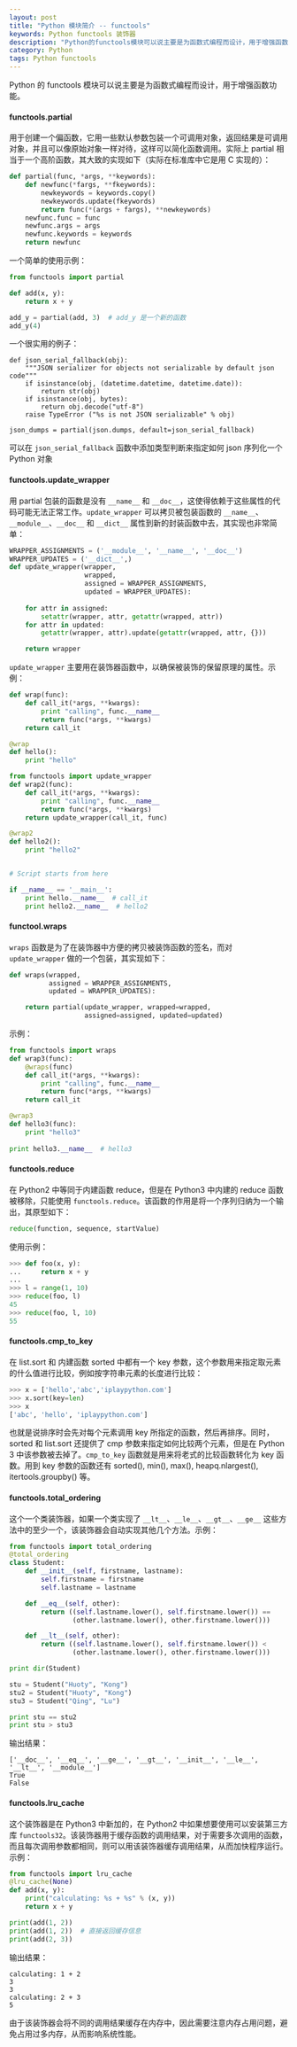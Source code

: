 ```yaml
---
layout: post
title: "Python 模块简介 -- functools"
keywords: Python functools 装饰器
description: "Python的functools模块可以说主要是为函数式编程而设计，用于增强函数功能"
category: Python
tags: Python functools
---
```


Python 的 functools 模块可以说主要是为函数式编程而设计，用于增强函数功能。

#### functools.partial

用于创建一个偏函数，它用一些默认参数包装一个可调用对象，返回结果是可调用对象，并且可以像原始对象一样对待，这样可以简化函数调用。实际上 partial 相当于一个高阶函数，其大致的实现如下（实际在标准库中它是用 C 实现的）：

```python
def partial(func, *args, **keywords):
    def newfunc(*fargs, **fkeywords):
        newkeywords = keywords.copy()
        newkeywords.update(fkeywords)
        return func(*(args + fargs), **newkeywords) 
    newfunc.func = func
    newfunc.args = args
    newfunc.keywords = keywords
    return newfunc
```

一个简单的使用示例：

```python
from functools import partial

def add(x, y):
    return x + y

add_y = partial(add, 3)  # add_y 是一个新的函数
add_y(4)
```

一个很实用的例子：

```
def json_serial_fallback(obj):
    """JSON serializer for objects not serializable by default json code"""
    if isinstance(obj, (datetime.datetime, datetime.date)):
        return str(obj)
    if isinstance(obj, bytes):
        return obj.decode("utf-8")
    raise TypeError ("%s is not JSON serializable" % obj)

json_dumps = partial(json.dumps, default=json_serial_fallback)
```

可以在 `json_serial_fallback` 函数中添加类型判断来指定如何 json 序列化一个 Python 对象 

#### functools.update_wrapper

用 partial 包装的函数是没有 `__name__` 和 `__doc__`，这使得依赖于这些属性的代码可能无法正常工作。`update_wrapper` 可以拷贝被包装函数的 `__name__`、`__module__`、`__doc__` 和 `__dict__` 属性到新的封装函数中去，其实现也非常简单：

```python
WRAPPER_ASSIGNMENTS = ('__module__', '__name__', '__doc__')
WRAPPER_UPDATES = ('__dict__',)
def update_wrapper(wrapper,
                   wrapped,
                   assigned = WRAPPER_ASSIGNMENTS,
                   updated = WRAPPER_UPDATES):
                   
    for attr in assigned:
        setattr(wrapper, attr, getattr(wrapped, attr))
    for attr in updated:
        getattr(wrapper, attr).update(getattr(wrapped, attr, {}))

    return wrapper
```

`update_wrapper` 主要用在装饰器函数中，以确保被装饰的保留原理的属性。示例：

```python
def wrap(func):
    def call_it(*args, **kwargs):
        print "calling", func.__name__
        return func(*args, **kwargs)
    return call_it

@wrap
def hello():
    print "hello"

from functools import update_wrapper
def wrap2(func):
    def call_it(*args, **kwargs):
        print "calling", func.__name__
        return func(*args, **kwargs)
    return update_wrapper(call_it, func)

@wrap2
def hello2():
    print "hello2"


# Script starts from here

if __name__ == '__main__':
    print hello.__name__  # call_it
    print hello2.__name__  # hello2
```

#### functool.wraps

`wraps` 函数是为了在装饰器中方便的拷贝被装饰函数的签名，而对 `update_wrapper` 做的一个包装，其实现如下：

```python
def wraps(wrapped,
          assigned = WRAPPER_ASSIGNMENTS,
          updated = WRAPPER_UPDATES):

    return partial(update_wrapper, wrapped=wrapped,
                   assigned=assigned, updated=updated)
```

示例：

```python
from functools import wraps
def wrap3(func):
    @wraps(func)
    def call_it(*args, **kwargs):
        print "calling", func.__name__
        return func(*args, **kwargs)
    return call_it

@wrap3
def hello3(func):
    print "hello3"
    
print hello3.__name__  # hello3
```

#### functools.reduce

在 Python2 中等同于内建函数 reduce，但是在 Python3 中内建的 reduce 函数被移除，只能使用 `functools.reduce`。该函数的作用是将一个序列归纳为一个输出，其原型如下：

```python
reduce(function, sequence, startValue)
```

使用示例：

```python
>>> def foo(x, y):
...     return x + y
... 
>>> l = range(1, 10)
>>> reduce(foo, l)
45
>>> reduce(foo, l, 10)
55
```

#### functools.cmp_to_key

在 list.sort 和 内建函数 sorted 中都有一个 key 参数，这个参数用来指定取元素的什么值进行比较，例如按字符串元素的长度进行比较：

```python
>>> x = ['hello','abc','iplaypython.com']
>>> x.sort(key=len)
>>> x
['abc', 'hello', 'iplaypython.com']
```

也就是说排序时会先对每个元素调用 key 所指定的函数，然后再排序。同时，sorted 和 list.sort 还提供了 cmp 参数来指定如何比较两个元素，但是在 Python 3 中该参数被去掉了。`cmp_to_key` 函数就是用来将老式的比较函数转化为 key 函数。用到 key 参数的函数还有 sorted(), min(), max(), heapq.nlargest(), itertools.groupby() 等。

#### functools.total_ordering

这个一个类装饰器，如果一个类实现了 `__lt__`、`__le__`、`__gt__`、`__ge__` 这些方法中的至少一个，该装饰器会自动实现其他几个方法。示例：

```python
from functools import total_ordering
@total_ordering
class Student:
    def __init__(self, firstname, lastname):
        self.firstname = firstname
        self.lastname = lastname

    def __eq__(self, other):
        return ((self.lastname.lower(), self.firstname.lower()) ==
                (other.lastname.lower(), other.firstname.lower()))

    def __lt__(self, other):
        return ((self.lastname.lower(), self.firstname.lower()) <
                (other.lastname.lower(), other.firstname.lower()))

print dir(Student)

stu = Student("Huoty", "Kong")
stu2 = Student("Huoty", "Kong")
stu3 = Student("Qing", "Lu")

print stu == stu2
print stu > stu3
```

输出结果：

```
['__doc__', '__eq__', '__ge__', '__gt__', '__init__', '__le__', '__lt__', '__module__']
True
False
```

#### functools.lru_cache

这个装饰器是在 Python3 中新加的，在 Python2 中如果想要使用可以安装第三方库 `functools32`。该装饰器用于缓存函数的调用结果，对于需要多次调用的函数，而且每次调用参数都相同，则可以用该装饰器缓存调用结果，从而加快程序运行。示例：

```python
from functools import lru_cache
@lru_cache(None)
def add(x, y):
    print("calculating: %s + %s" % (x, y))
    return x + y

print(add(1, 2))
print(add(1, 2))  # 直接返回缓存信息
print(add(2, 3))
```

输出结果：

```
calculating: 1 + 2
3
3
calculating: 2 + 3
5
```

由于该装饰器会将不同的调用结果缓存在内存中，因此需要注意内存占用问题，避免占用过多内存，从而影响系统性能。


